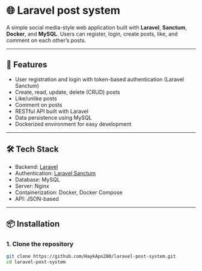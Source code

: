 # 🌐 Laravel post system

A simple social media-style web application built with **Laravel**, **Sanctum**, **Docker**, and **MySQL**. Users can register, login, create posts, like, and comment on each other’s posts.

---

## 🚀 Features

- User registration and login with token-based authentication (Laravel Sanctum)
- Create, read, update, delete (CRUD) posts
- Like/unlike posts
- Comment on posts
- RESTful API built with Laravel
- Data persistence using MySQL
- Dockerized environment for easy development

---

## 🛠️ Tech Stack

- Backend: [Laravel](https://laravel.com/)
- Authentication: [Laravel Sanctum](https://laravel.com/docs/sanctum)
- Database: MySQL
- Server: Nginx
- Containerization: Docker, Docker Compose
- API: JSON-based

---

## 📦 Installation

### 1. Clone the repository

```bash
git clone https://github.com/HaykApo200/laravel-post-system.git
cd laravel-post-system

